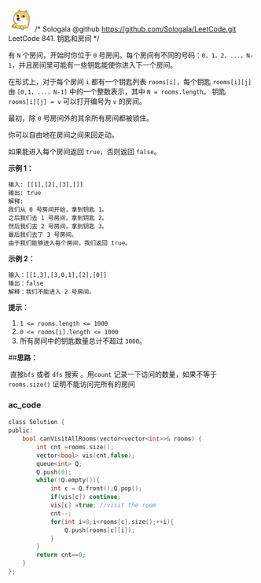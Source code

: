 ![](https://github.com/Sologala/SomeThings/blob/master/face.jpg?raw=true)
/*
    Sologala   @github    https://github.com/Sologala/LeetCode.git
    LeetCode   841. 钥匙和房间
*/

有 `N` 个房间，开始时你位于 `0` 号房间。每个房间有不同的号码：`0，1，2，...，N-1`，并且房间里可能有一些钥匙能使你进入下一个房间。

在形式上，对于每个房间 `i` 都有一个钥匙列表 `rooms[i]`，每个钥匙 `rooms[i][j]` 由 `[0,1，...，N-1]` 中的一个整数表示，其中 `N = rooms.length`。 钥匙 `rooms[i][j] = v` 可以打开编号为 `v` 的房间。

最初，除 `0` 号房间外的其余所有房间都被锁住。

你可以自由地在房间之间来回走动。

如果能进入每个房间返回 `true`，否则返回 `false`。



**示例 1：**

```
输入: [[1],[2],[3],[]]
输出: true
解释:  
我们从 0 号房间开始，拿到钥匙 1。
之后我们去 1 号房间，拿到钥匙 2。
然后我们去 2 号房间，拿到钥匙 3。
最后我们去了 3 号房间。
由于我们能够进入每个房间，我们返回 true。
```

**示例 2：**

```
输入：[[1,3],[3,0,1],[2],[0]]
输出：false
解释：我们不能进入 2 号房间。
```

**提示：**

1. `1 <= rooms.length <= 1000`
2. `0 <= rooms[i].length <= 1000`
3. 所有房间中的钥匙数量总计不超过 `3000`。

##**思路：** 

​	直接`bfs` 或者 `dfs` 搜索 。用`count` 记录一下访问的数量，如果不等于`rooms.size()`  证明不能访问完所有的房间

### **ac_code**
```c
class Solution {
public:
    bool canVisitAllRooms(vector<vector<int>>& rooms) {
        int cnt =rooms.size();
        vector<bool> vis(cnt,false);
        queue<int> Q;
        Q.push(0);
        while(!Q.empty()){
            int c = Q.front();Q.pop();
            if(vis[c]) continue;
            vis[c] =true; //visit the room
            cnt--;
            for(int i=0;i<rooms[c].size();++i){
                Q.push(rooms[c][i]);
            }
        }
        return cnt==0;
    }
};
```